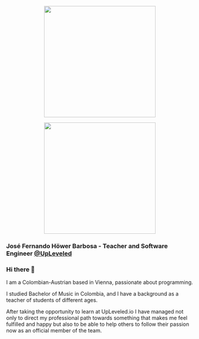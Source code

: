 <p align="center">
<img src="https://user-images.githubusercontent.com/61600906/127288650-caf6ec52-807a-48c3-aee0-d1f48dbfe450.jpg" width="300" />
</p>

<p align="center">
<img src="https://user-images.githubusercontent.com/61600906/206196857-d8098991-e644-4a19-a875-df26ebfeacf3.png" width="300" />
</p>

### José Fernando Höwer Barbosa - Teacher and Software Engineer [@UpLeveled](https://upleveled.io/) 
### Hi there 👋

I am a Colombian-Austrian based in Vienna, passionate about programming.

I studied Bachelor of Music in Colombia, and I have a background as a teacher of students of different ages.

After taking the opportunity to learn at UpLeveled.io I have managed not only to direct my professional path towards something that makes me feel fulfilled and happy but also to be able to help others to follow their passion now as an official member of the team.

<!--
**Josehower/Josehower** is a ✨ _special_ ✨ repository because its `README.md` (this file) appears on your GitHub profile.

Here are some ideas to get you started:

- 🔭 I’m currently working on ...
- 🌱 I’m currently learning ...
- 👯 I’m looking to collaborate on ...
- 🤔 I’m looking for help with ...
- 💬 Ask me about ...
- 📫 How to reach me: ...
- 😄 Pronouns: ...
- ⚡ Fun fact: ...
-->

